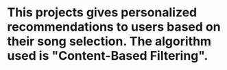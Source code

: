 # This projects gives personalized recommendations to users based on their song selection. The algorithm used is "Content-Based Filtering". 